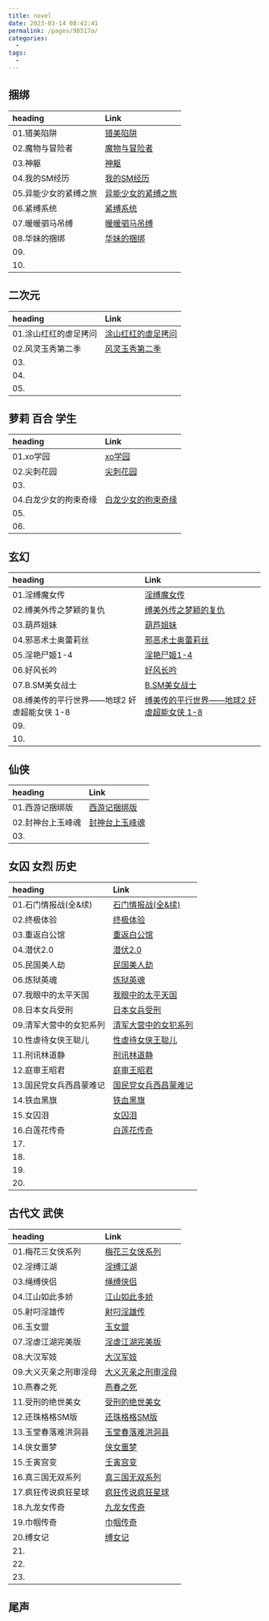 ```yaml
---
title: novel
date: 2023-03-14 08:43:41
permalink: /pages/90517a/
categories:
  - 
tags:
  - 
---
```


## 捆绑

| heading | Link|
| :----- | :----- |
| 01.猎美陷阱 | [猎美陷阱](/pages/bcd5b9/) |
| 02.魔物与冒险者 | [魔物与冒险者](/pages/971840/) |
| 03.神躯 | [神躯](/pages/6d4102/) |
| 04.我的SM经历 | [我的SM经历](/pages/c51922/) |
| 05.异能少女的紧缚之旅 | [异能少女的紧缚之旅](/pages/606778/) |
| 06.紧缚系统 | [紧缚系统](/pages/4c2fc6/) |
| 07.暖暖驷马吊缚 | [暖暖驷马吊缚](/pages/117fc7/) |
| 08.华妹的捆绑 | [华妹的捆绑](/pages/677c7e/) |
| 09. | [](/pages//) |
| 10. | [](/pages//) |

## 二次元

| heading | Link|
| :----- | :----- |
| 01.涂山红红的虐足拷问 | [涂山红红的虐足拷问](/pages/faade4/) |
| 02.风灵玉秀第二季 | [风灵玉秀第二季](/pages/35c610/) |
| 03. | [](/pages//) |
| 04. | [](/pages//) |
| 05. | [](/pages//) |

## 萝莉 百合 学生

| heading | Link|
| :----- | :----- |
| 01.xo学园 | [xo学园](/pages/18ed9e/) |
| 02.尖刺花园 | [尖刺花园](/pages/baaea6/) |
| 03. | [](/pages//) |
| 04.白龙少女的拘束奇缘 | [白龙少女的拘束奇缘](/pages/7ac45b/) |
| 05. | [](/pages//) |
| 06. | [](/pages//) |

## 玄幻

| heading | Link|
| :----- | :----- |
| 01.淫缚魔女传 | [淫缚魔女传](/pages/69c153/) |
| 02.缚美外传之梦颖的复仇 | [缚美外传之梦颖的复仇](/pages/1c42d1/) |
| 03.葫芦姐妹 | [葫芦姐妹](/pages/e42b05/) |
| 04.邪恶术士奥蕾莉丝 | [邪恶术士奥蕾莉丝](/pages//) |
| 05.淫艳尸姬1-4 | [淫艳尸姬1-4](/pages/2731c4/) |
| 06.好风长吟 | [好风长吟](/pages/773e27/) |
| 07.B.SM美女战士 | [B.SM美女战士](/pages/4a8059/) |
| 08.缚美传的平行世界——地球2 奸虐超能女侠 1-8 | [缚美传的平行世界——地球2 奸虐超能女侠 1-8](/pages/a54c22/) |
| 09. | [](/pages//) |
| 10. | [](/pages//) |

## 仙侠

| heading | Link|
| :----- | :----- |
| 01.西游记捆绑版 | [西游记捆绑版](/pages/f140bd/) |
| 02.封神台上玉峰魂 | [封神台上玉峰魂](/pages/3a5652/) |
| 03. | [](/pages//) |

## 女囚 女烈 历史

| heading | Link|
| :----- | :----- |
| 01.石门情报战(全&续) | [石门情报战(全&续)](/pages/cedcd1/) |
| 02.终极体验 | [终极体验](/pages/b8f51c/) |
| 03.重返白公馆 | [重返白公馆](/pages/ec8202/) |
| 04.潜伏2.0 | [潜伏2.0](/pages/228425/) |
| 05.民国美人劫 | [民国美人劫](/pages/7ef653/) |
| 06.炼狱英魂 | [炼狱英魂](/pages/2f187e/) |
| 07.我眼中的太平天国 | [我眼中的太平天国](/pages/d3ca8d/) |
| 08.日本女兵受刑 | [日本女兵受刑](/pages/13542e/) |
| 09.清军大营中的女犯系列 | [清军大营中的女犯系列](/pages/897cb5/) |
| 10.性虐待女侠王聪儿 | [性虐待女侠王聪儿](/pages/425075/) |
| 11.刑讯林道静 | [刑讯林道静](/pages/5717ac/) |
| 12.庭审王昭君 | [庭审王昭君](/pages/495892/) |
| 13.国民党女兵西昌蒙难记 | [国民党女兵西昌蒙难记](/pages/2c6a7d/) |
| 14.铁血黑旗 | [铁血黑旗](/pages/442c48/) |
| 15.女囚泪 | [女囚泪](/pages/fc1f18/) |
| 16.白莲花传奇 | [白莲花传奇](/pages/d54e37/) |
| 17. | [](/pages//) |
| 18. | [](/pages//) |
| 19. | [](/pages//) |
| 20. | [](/pages//) |

## 古代文 武侠

| heading | Link|
| :----- | :----- |
| 01.梅花三女侠系列 | [梅花三女侠系列](/pages/826f1a/) |
| 02.淫缚江湖 | [淫缚江湖](/pages/c78fa6/) |
| 03.绳缚侠侣 | [绳缚侠侣](/pages/4452cc/) |
| 04.江山如此多娇 | [江山如此多娇](/pages/8d6d67/) |
| 05.射叼淫雄传 | [射叼淫雄传](/pages/1d1b73/) |
| 06.玉女盟 | [玉女盟](/pages/1db012/) |
| 07.淫虐江湖完美版 | [淫虐江湖完美版](/pages/16479f/) |
| 08.大汉军妓 | [大汉军妓](/pages/1517c1/) |
| 09.大义灭亲之刑审淫母 | [大义灭亲之刑审淫母](/pages/34f8c8/) |
| 10.燕春之死 | [燕春之死](/pages/8481b9/) |
| 11.受刑的绝世美女 | [受刑的绝世美女](/pages/a44d4a/) |
| 12.还珠格格SM版 | [还珠格格SM版](/pages/8f592e/) |
| 13.玉堂春落难洪洞县 | [玉堂春落难洪洞县](/pages/45c3e9/) |
| 14.侠女噩梦 | [侠女噩梦](/pages/4977ae/) |
| 15.壬寅宫变 | [壬寅宫变](/pages/37af2f/) |
| 16.真三国无双系列 | [真三国无双系列](/pages/8352dd/) |
| 17.疯狂传说疯狂星球 | [疯狂传说疯狂星球](/pages/67a66f/) |
| 18.九龙女传奇 | [九龙女传奇](/pages/98a46a/) |
| 19.巾帼传奇 | [巾帼传奇](/pages/ec46b7/) |
| 20.缚女记 | [缚女记](/pages/76abc3/) |
| 21. | [](/pages//) |
| 22. | [](/pages//) |
| 23. | [](/pages//) |

## 尾声
